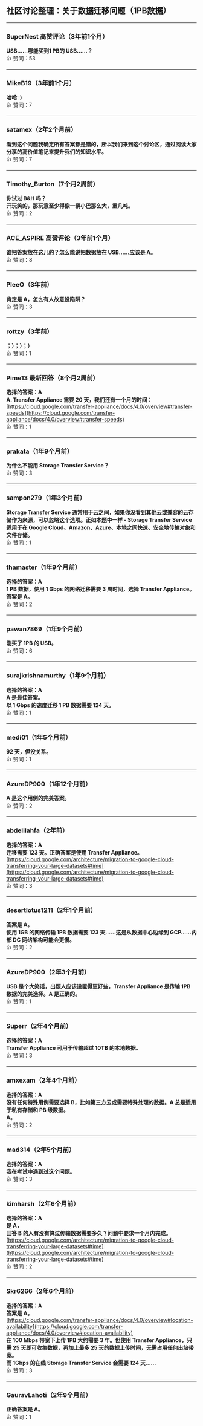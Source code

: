 ## 社区讨论整理：关于数据迁移问题（1PB数据）

---

### SuperNest 高赞评论（3年前1个月）
**USB……哪能买到1 PB的 USB……？**  
👍 赞同：53

---

### MikeB19（3年前1个月）  
**哈哈 :)**  
👍 赞同：7

---

### satamex（2年2个月前）  
**看到这个问题我确定所有答案都是错的，所以我们来到这个讨论区，通过阅读大家分享的高价值笔记来提升我们的知识水平。**  
👍 赞同：7

---

### Timothy_Burton（7个月2周前）  
**你试过 B&H 吗？**  
**开玩笑的，那玩意至少得像一辆小巴那么大，重几吨。**  
👍 赞同：2

---

### ACE_ASPIRE 高赞评论（3年前1个月）  
**谁把答案放在这儿的？怎么能说把数据放在 USB……应该是 A。**  
👍 赞同：8

---

### PleeO（3年前）  
**肯定是 A，怎么有人故意设陷阱？**  
👍 赞同：3

---

### rottzy（3年前）  
**；）；）；）**  
👍 赞同：1

---

### Pime13 最新回答（8个月2周前）  
**选择的答案：A**  
**A. Transfer Appliance 需要 20 天，我们还有一个月的时间：**  
[https://cloud.google.com/transfer-appliance/docs/4.0/overview#transfer-speeds](https://cloud.google.com/transfer-appliance/docs/4.0/overview#transfer-speeds)  
👍 赞同：1

---

### prakata（1年9个月前）  
**为什么不能用 Storage Transfer Service？**  
👍 赞同：3

---

### sampon279（1年3个月前）  
**Storage Transfer Service 通常用于云之间，如果你没看到其他云或兼容的云存储作为来源，可以忽略这个选项。正如本题中一样 - Storage Transfer Service 适用于在 Google Cloud、Amazon、Azure、本地之间快速、安全地传输对象和文件存储。**  
👍 赞同：1

---

### thamaster（1年9个月前）  
**选择的答案：A**  
**1 PB 数据，使用 1 Gbps 的网络迁移需要 3 周时间，选择 Transfer Appliance。答案是 A。**  
👍 赞同：2

---

### pawan7869（1年9个月前）  
**刚买了 1PB 的 USB。**  
👍 赞同：6

---

### surajkrishnamurthy（1年9个月前）  
**选择的答案：A**  
**A 是最佳答案。  
以 1 Gbps 的速度迁移 1 PB 数据需要 124 天。**  
👍 赞同：1

---

### medi01（1年5个月前）  
**92 天，但没关系。**  
👍 赞同：1

---

### AzureDP900（1年12个月前）  
**A 是这个用例的完美答案。**  
👍 赞同：2

---

### abdelilahfa（2年前）  
**选择的答案：A**  
**迁移需要 123 天。正确答案是使用 Transfer Appliance。**  
[https://cloud.google.com/architecture/migration-to-google-cloud-transferring-your-large-datasets#time](https://cloud.google.com/architecture/migration-to-google-cloud-transferring-your-large-datasets#time)  
👍 赞同：3

---

### desertlotus1211（2年1个月前）  
**答案是 A。  
使用 1GB 的网络传输 1PB 数据需要 123 天……这是从数据中心边缘到 GCP……内部 DC 网络架构可能会更慢。**  
👍 赞同：2

---

### AzureDP900（2年3个月前）  
**USB 是个大笑话，出题人应该设置得更好些，Transfer Appliance 是传输 1PB 数据的完美选择。A 是正确的。**  
👍 赞同：1

---

### Superr（2年4个月前）  
**选择的答案：A**  
**Transfer Appliance 可用于传输超过 10TB 的本地数据。**  
👍 赞同：3

---

### amxexam（2年4个月前）  
**选择的答案：A**  
**没有任何特殊用例需要选择 B，比如第三方云或需要特殊处理的数据。A 总是适用于私有存储和 PB 级数据。  
A。**  
👍 赞同：2

---

### mad314（2年5个月前）  
**选择的答案：A**  
**我在考试中遇到过这个问题。**  
👍 赞同：3

---

### kimharsh（2年6个月前）  
**选择的答案：A**  
**是 A，  
回答 B 的人有没有算过传输数据需要多久？问题中要求一个月内完成。**  
[https://cloud.google.com/architecture/migration-to-google-cloud-transferring-your-large-datasets#time](https://cloud.google.com/architecture/migration-to-google-cloud-transferring-your-large-datasets#time)  
👍 赞同：2

---

### Skr6266（2年6个月前）  
**选择的答案：A**  
**答案是 A。**  
[https://cloud.google.com/transfer-appliance/docs/4.0/overview#location-availability](https://cloud.google.com/transfer-appliance/docs/4.0/overview#location-availability)  
**在 100 Mbps 带宽下上传 1PB 大约需要 3 年。但使用 Transfer Appliance，只需 25 天即可收集数据，再加上最多 25 天的数据上传时间，无需占用任何出站带宽。  
而 1Gbps 的在线 Storage Transfer Service 会需要 124 天……**  
👍 赞同：3

---

### GauravLahoti（2年9个月前）  
**正确答案是 A。**  
👍 赞同：1
